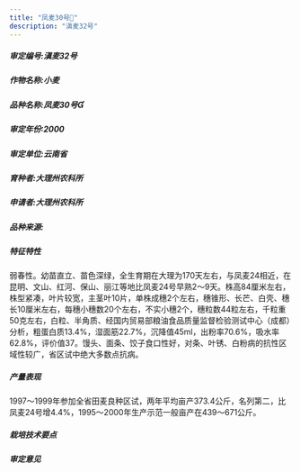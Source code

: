 ```yaml
---
title: "凤麦30号"
description: "滇麦32号"
---
```

##### 审定编号:滇麦32号

##### 作物名称:小麦

##### 品种名称:凤麦30号

##### 审定年份:2000

##### 审定单位:云南省

##### 育种者:大理州农科所

##### 申请者:大理州农科所

##### 品种来源:

##### 特征特性
弱春性。幼苗直立、苗色深绿，全生育期在大理为170天左右，与凤麦24相近，在昆明、文山、红河、保山、丽江等地比凤麦24号早熟2～9天。株高84厘米左右，株型紧凑，叶片较宽，主茎叶10片，单株成穗2个左右，穗锥形、长芒、白壳、穗长10厘米左右，每穗小穗数20个左右，不实小穗2个，穗粒数44粒左右，千粒重50克左右，白粒、半角质、经国内贸易部粮油食品质量监督检验测试中心（成都）分析，粗蛋白质13.4%，湿面筋22.7%，沉降值45ml，出粉率70.6%，吸水率62.8%，评价值37。馒头、面条、饺子食口性好，对条、叶锈、白粉病的抗性区域性较广，省区试中绝大多数点抗病。

##### 产量表现
1997～1999年参加全省田麦良种区试，两年平均亩产373.4公斤，名列第二，比凤麦24号增4.4%，1995～2000年生产示范一般亩产在439～671公斤。

##### 栽培技术要点


##### 审定意见

